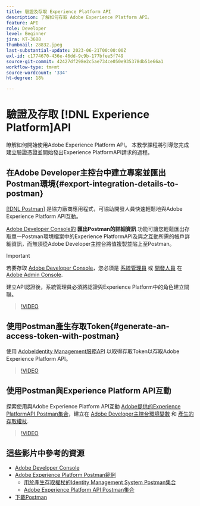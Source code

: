 ```yaml
---
title: 驗證及存取 Experience Platform API
description: 了解如何存取 Adobe Experience Platform API。
feature: API
role: Developer
level: Beginner
jira: KT-3688
thumbnail: 28832.jpeg
last-substantial-update: 2023-06-21T00:00:00Z
exl-id: c1774670-436e-46dd-9c9b-177bfee5f749
source-git-commit: 42427df298e2c5ae734ce050e935378db51e66a1
workflow-type: tm+mt
source-wordcount: '334'
ht-degree: 18%

---
```


# 驗證及存取 [!DNL Experience Platform]API

瞭解如何開始使用Adobe Experience Platform API。 本教學課程將引導您完成建立驗證憑證並開始發出Experience PlatformAPI請求的過程。

## 在Adobe Developer主控台中建立專案並匯出Postman環境{#export-integration-details-to-postman}

[[!DNL Postman]](https://www.postman.com/) 是協力廠商應用程式，可協助開發人員快速輕鬆地與Adobe Experience Platform API互動。

[Adobe Developer Console的](https://developer.adobe.com/console/home) **匯出Postman的詳細資訊** 功能可讓您輕鬆匯出存取單一Postman環境檔案中的Experience PlatformAPI及與之互動所需的帳戶詳細資訊，而無須從Adobe Developer主控台將值複製並貼上至Postman。

>[!IMPORTANT]
>
>若要存取 [Adobe Developer Console](https://developer.adobe.com/console/home)，您必須是 [系統管理員](https://helpx.adobe.com/enterprise/using/admin-roles.html) 或 [開發人員](https://helpx.adobe.com/enterprise/using/manage-developers.html#:~:text=Add%20developers%20to%20a%20single%20product%20profile&amp;text=In%20the%20Admin%20Console%2C%20navigate,in%20the%20upper%2Dright%20corner.) 在 [Adobe Admin Console](https://adminconsole.adobe.com).
>
> 建立API認證後，系統管理員必須將認證與Experience Platform中的角色建立關聯。

>[!VIDEO](https://video.tv.adobe.com/v/28832/?quality=12&learn=on)




## 使用Postman產生存取Token{#generate-an-access-token-with-postman}

使用 [AdobeIdentity Management服務API](https://github.com/adobe/experience-platform-postman-samples/tree/master/apis/ims) 以取得存取Token以存取Adobe Experience Platform API。

>[!VIDEO](https://video.tv.adobe.com/v/29698/?quality=12&learn=on)


## 使用Postman與Experience Platform API互動

探索使用與Adobe Experience Platform API互動 [Adobe提供的Experience PlatformAPI Postman集合](https://github.com/adobe/experience-platform-postman-samples/tree/master/apis/experience-platform)，建立在 [Adobe Developer主控台環境變數](#export-integration-details-to-postman) 和 [產生的存取權杖](#generate-an-access-token-with-postman).

>[!VIDEO](https://video.tv.adobe.com/v/29704/?quality=12&learn=on)


## 這些影片中參考的資源

* [Adobe Developer Console](https://developer.adobe.com/console/home)
* [Adobe Experience Platform Postman範例](https://github.com/adobe/experience-platform-postman-samples)
   * [用於產生存取權杖的Identity Management System Postman集合](https://github.com/adobe/experience-platform-postman-samples/tree/master/apis/ims)
   * [Adobe Experience Platform API Postman集合](https://github.com/adobe/experience-platform-postman-samples/tree/master/apis/experience-platform)
* [下載Postman](https://www.postman.com/)
